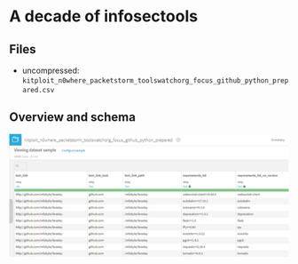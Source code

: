 A decade of infosectools
========================

Files
-----
* uncompressed: `kitploit_n0where_packetstorm_toolswatchorg_focus_github_python_prepared.csv`


Overview and schema
-------------------
![](overview.png)